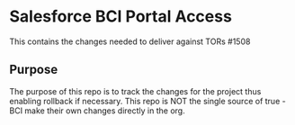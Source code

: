 # Salesforce BCI Portal Access

This contains the changes needed to deliver against TORs #1508

## Purpose

The purpose of this repo is to track the changes for the project thus enabling rollback if necessary.  This repo is NOT the single source of true - BCI make their own changes
directly in the org.

